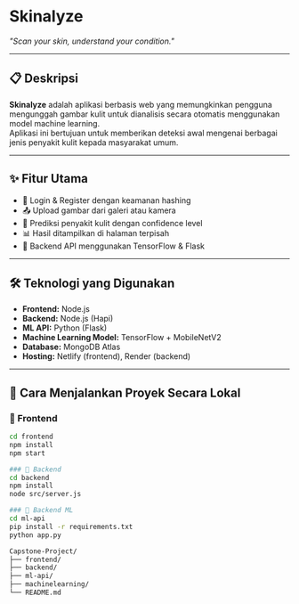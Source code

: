 # Skinalyze  
*"Scan your skin, understand your condition."*

---

## 📋 Deskripsi
**Skinalyze** adalah aplikasi berbasis web yang memungkinkan pengguna mengunggah gambar kulit untuk dianalisis secara otomatis menggunakan model machine learning.  
Aplikasi ini bertujuan untuk memberikan deteksi awal mengenai berbagai jenis penyakit kulit kepada masyarakat umum.

---

## ✨ Fitur Utama
- 🔐 Login & Register dengan keamanan hashing
- 📤 Upload gambar dari galeri atau kamera
- 🤖 Prediksi penyakit kulit dengan confidence level
- 📊 Hasil ditampilkan di halaman terpisah
- 🔗 Backend API menggunakan TensorFlow & Flask

---

## 🛠 Teknologi yang Digunakan

- **Frontend:** Node.js  
- **Backend:** Node.js (Hapi)  
- **ML API:** Python (Flask)  
- **Machine Learning Model:** TensorFlow + MobileNetV2  
- **Database:** MongoDB Atlas  
- **Hosting:** Netlify (frontend), Render (backend)

---

## 🚀 Cara Menjalankan Proyek Secara Lokal

### 🔹 Frontend
```bash
cd frontend
npm install
npm start

### 🔹 Backend
cd backend
npm install
node src/server.js

### 🔹 Backend ML
cd ml-api
pip install -r requirements.txt
python app.py

Capstone-Project/
├── frontend/
├── backend/
├── ml-api/
├── machinelearning/
└── README.md
